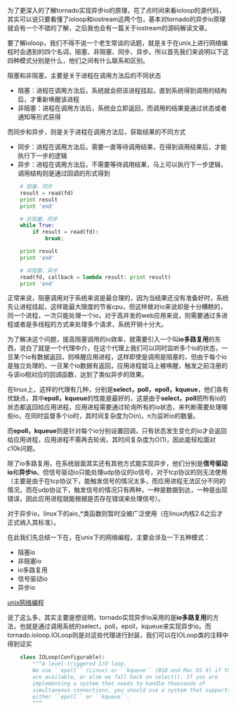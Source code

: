 为了更深入的了解tornado实现异步io的原理，花了点时间来看ioloop的源代码，其实可以说只要看懂了ioloop和iostream这两个包，基本对tornado的异步io原理就会有一个不错的了解，之后我也会有一篇关于iostream的源码解读文章。

要了解ioloop，我们不得不说一个老生常谈的话题，就是关于在unix上进行网络编程时会遇到的四个名词，阻塞、非阻塞、同步、异步。所以首先我们来说明以下这四种模式分别是什么，他们之间有什么联系和区别。

阻塞和非阻塞，主要是关于进程在调用方法后的不同状态
* 阻塞：进程在调用方法后，系统就会把该进程挂起，直到系统得到调用的结构后，才重新唤醒该进程
* 非阻塞：进程在调用方法后，系统会立即返回，而调用的结果是通过状态或者通知等形式获得

而同步和异步，则是关于进程在调用方法后，获取结果的不同方式
* 同步：进程在调用方法后，需要一直等待调用结果，在得到调用结果后，才能执行下一步的逻辑
* 异步：进程在调用方法后，不需要等待调用结果，马上可以执行下一步逻辑，调用结构则是通过回调的形式得到

```python
    # 阻塞，同步
    result = read(fd)
    print result
    print 'end'

    # 非阻塞，同步
    while True:
        if result = read(fd):
            break;

    print result
    print 'end'

    # 非阻塞，异步
    read(fd, callback = lambda result: print result)
    print 'end'
```

正常来说，阻塞调用对于系统来说是最合理的，因为当结果还没有准备好时，系统先让进程挂起，这样能最大限度的节省cpu，但这样做对io来说却是十分糟糕的，同一个进程，一次只能处理一个io，对于高并发的web应用来说，则需要通过多进程或者是多线程的方式来处理多个请求，系统开销十分大。

为了解决这个问题，提高阻塞调用的io效率，就需要引入一个叫**io多路复用**的东西，说白了就是一个代理中介，在这个代理上我们可以同时监听多个io的状态，一旦某个io有数据返回，则唤醒应用进程，这样即使是调用是阻塞的，但由于每个io是独立处理的，一旦某个io数据有返回，应用进程就马上被唤醒，触发之前注册的与该io相对应的回调函数，达到了类似异步的效果。

在linux上，这样的代理有几种，分别是**select，poll，epoll，kqueue**，他们各有优缺点，其中**epoll，kqueue**的性能是最好的，这是由于**select，poll**把所有io的状态都返回给应用进程，应用进程需要通过轮询所有的io状态，来判断需要处理哪些io，在同时监督多个io时，其时间复杂度为O(n)，n为监听io的数量。

而**epoll，kqueue**则是针对每个io分别设置回调，只有状态发生变化的io才会返回给应用进程，应用进程不需再去轮询，其时间复杂度为O(1)，因此能轻松面对c10k问题。

除了io多路复用，在系统层面其实还有其他方式能实现异步，他们分别是**信号驱动io**和**异步io**。但信号驱动io只能处理udp协议的io信号，对于tcp协议的则无法使用（主要是由于在tcp协议下，能触发信号的情况太多，而应用进程无法区分不同的情况，而在udp协议下，触发信号的情况只有两种，一种是数据到达，一种是出现错误，因此应用进程就能根据是否存在错误来处理信号）。

对于异步io，linux下的aio_*类函数则暂时没被广泛使用（在linux内核2.6之后才正式纳入其标准）。

在此我们先总结一下在，在unix下的网络编程，主要会涉及一下五种模式：
* 阻塞io
* 非阻塞io
* io多路复用
* 信号驱动io
* 异步io

[unix网络编程](https://timgsa.baidu.com/timg?image&quality=80&size=b9999_10000&sec=1492497158399&di=5452400ca1d3af8d5ebf90c74b8d78be&imgtype=0&src=http%3A%2F%2Fwww.cfanz.cn%2Fuploads%2Fpng%2F2015%2F12%2F16%2F19%2FX5fY963245.png)

说了这么多，其实主要是想说明，tornado实现异步io采用的是**io多路复用**的方法，也就是通过调用系统的select，poll，epoll，kqueue来实现异步io。而tornado.ioloop.IOLoop则是对这些代理进行封装，我们可以在IOLoop类的注释中得到证实
```python
    class IOLoop(Configurable):
        """A level-triggered I/O loop.
        We use ``epoll`` (Linux) or ``kqueue`` (BSD and Mac OS X) if they
        are available, or else we fall back on select(). If you are
        implementing a system that needs to handle thousands of
        simultaneous connections, you should use a system that supports
        either ``epoll`` or ``kqueue``.
        “”“
```